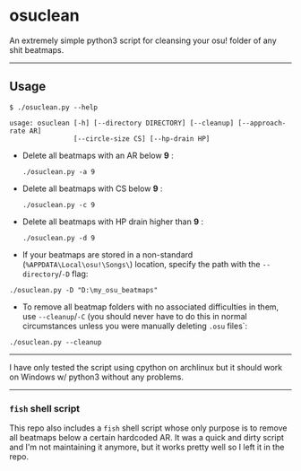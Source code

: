 # osuclean

An extremely simple python3 script for cleansing your osu! folder of any shit beatmaps.

---

## Usage

```
$ ./osuclean.py --help

usage: osuclean [-h] [--directory DIRECTORY] [--cleanup] [--approach-rate AR]
                [--circle-size CS] [--hp-drain HP]
```

- Delete all beatmaps with an AR below **9** : 

    ```./osuclean.py -a 9```
- Delete all beatmaps with CS below **9** :

    ```./osuclean.py -c 9```
- Delete all beatmaps with HP drain higher than **9** :

    ```./osuclean.py -d 9```

- If your beatmaps are stored in a non-standard (`%APPDATA\Local\osu!\Songs\`) location, specify the path with the `--directory`/`-D` flag: 

`./osuclean.py -D "D:\my_osu_beatmaps"`

- To remove all beatmap folders with no associated difficulties in them, use `--cleanup`/`-C` (you should never have to do this in normal circumstances unless you were manually deleting `.osu` files`: 

`./osuclean.py --cleanup`

---

I have only tested the script using cpython on archlinux but it should work on Windows w/ python3 without any problems.

---


### `fish` shell script

This repo also includes a `fish` shell script whose only purpose is to remove all beatmaps below a certain hardcoded AR. It was a quick and dirty script and I'm not maintaining it anymore, but it works pretty well so I left it in the repo.
